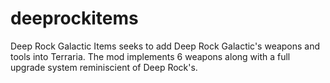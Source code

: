 # deeprockitems
Deep Rock Galactic Items seeks to add Deep Rock Galactic's weapons and tools into Terraria. The mod implements 6 weapons along with a full upgrade system reminiscient of Deep Rock's.
